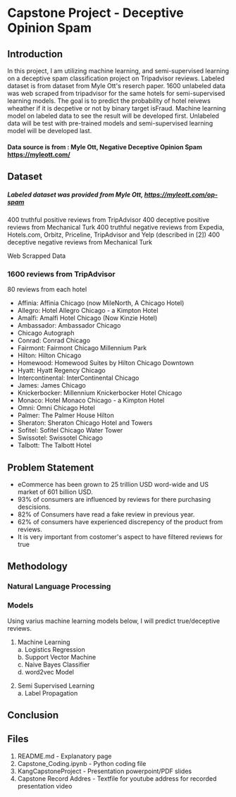 # Capstone Project - Deceptive Opinion Spam

## Introduction

In this project, I am utilizing machine learning, and semi-supervised learning on a deceptive spam classification project on Tripadvisor reviews. Labeled dataset is from  dataset from Myle Ott's reserch paper. 1600 unlabeled data was web scraped from tripadvisor for the same hotels for semi-supervised learning models. The goal is to predict the probability of hotel reivews wheather if it is decpetive or not by binary target isFraud. Machine learning model on labeled data to see the result will be developed first. Unlabeled data will be test with pre-trained models and semi-supervised learning model will be developed last.

#### Data source is from : Myle Ott, Negative Deceptive Opinion Spam https://myleott.com/

## Dataset

##### Labeled dataset was provided from Myle Ott, https://myleott.com/op-spam

400 truthful positive reviews from TripAdvisor 
400 deceptive positive reviews from Mechanical Turk 
400 truthful negative reviews from Expedia, Hotels.com, Orbitz, Priceline, TripAdvisor and Yelp (described in [2])
400 deceptive negative reviews from Mechanical Turk 

Web Scrapped Data

### 1600 reviews from TripAdvisor
80 reviews from each hotel

- Affinia: Affinia Chicago (now MileNorth, A Chicago Hotel)
- Allegro: Hotel Allegro Chicago - a Kimpton Hotel
- Amalfi: Amalfi Hotel Chicago (Now Kinzie Hotel)
- Ambassador: Ambassador Chicago
- Chicago Autograph
- Conrad: Conrad Chicago
- Fairmont: Fairmont Chicago Millennium Park
- Hilton: Hilton Chicago
- Homewood: Homewood Suites by Hilton Chicago Downtown
- Hyatt: Hyatt Regency Chicago
- Intercontinental: InterContinental Chicago
- James: James Chicago
- Knickerbocker: Millennium Knickerbocker Hotel Chicago
- Monaco: Hotel Monaco Chicago - a Kimpton Hotel
- Omni: Omni Chicago Hotel
- Palmer: The Palmer House Hilton
- Sheraton: Sheraton Chicago Hotel and Towers
- Sofitel: Sofitel Chicago Water Tower
- Swissotel: Swissotel Chicago
- Talbott: The Talbott Hotel

## Problem Statement

- eCommerce has been grown to 25 trillion USD word-wide and US market of 601 billion USD.
- 93% of consumers are influenced by reviews for there purchasing descisions.
- 82% of Consumers have read a fake review in previous year.
- 62% of consumers have experienced discrepency of the product from reviews.
- It is very important from costomer's aspect to have filtered reviews for true

## Methodology

### Natural Language Processing



### Models

Using varius machine learning models below, I will predict true/deceptive reviews.

1. Machine Learning
<br />a. Logistics Regression
<br />b. Support Vector Machine 
<br />c. Naive Bayes Classifier
<br />d. word2vec Model

2. Semi Supervised Learning
<br />a. Label Propagation

## Conclusion



## Files

1. README.md - Explanatory page
2. Capstone_Coding.ipynb - Python coding file
3. KangCapstoneProject - Presentation powerpoint/PDF slides
4. Capstone Record Addres - Textfile for youtube address for recorded presentation video
